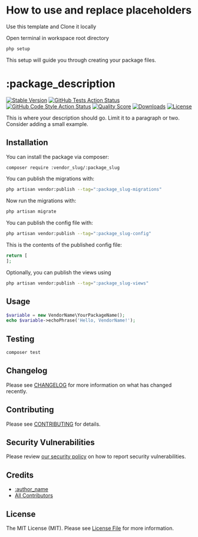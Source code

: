 <!--delete-->
# How to use and replace placeholders

Use this template and Clone it locally

Open terminal in workspace root directory

```bash
php setup
```

This setup will guide you through creating your package files.


<!--/delete-->
# :package_description

[![Stable Version](https://img.shields.io/packagist/v/:vendor_slug/:package_slug.svg?style=flat-square)](https://packagist.org/packages/:vendor_slug/:package_slug)
[![GitHub Tests Action Status](<https://img.shields.io/github/workflow/status/:vendor_slug/:package_slug/tests?label=Tests%20(Pest)>)](https://github.com/:vendor_slug/:package_slug/actions?query=workflow%3Apest+branch%3Amain)
[![GitHub Code Style Action Status](<https://img.shields.io/github/workflow/status/:vendor_slug/:package_slug/pint?label=Code%20Style%20(Pint)>)](https://github.com/:vendor_slug/:package_slug/actions?query=workflow%3A"pint"+branch%3Amain)
[![Quality Score](https://img.shields.io/scrutinizer/g/:vendor_slug/:package_slug.svg?style=flat-square)](https://scrutinizer-ci.com/g/:vendor_slug/:package_slug)
[![Downloads](https://img.shields.io/packagist/dt/:vendor_slug/:package_slug.svg?style=flat-square)](https://packagist.org/packages/:vendor_slug/:package_slug)
[![License](https://img.shields.io/packagist/l/:vendor_slug/:package_slug.svg?style=flat-square)](https://packagist.org/packages/:vendor_slug/:package_slug)

This is where your description should go. Limit it to a paragraph or two. Consider adding a small example.

## Installation

You can install the package via composer:

```bash
composer require :vendor_slug/:package_slug
```

You can publish the migrations with:

```bash
php artisan vendor:publish --tag=":package_slug-migrations"
```

Now run the migrations with:

```bash
php artisan migrate
```

You can publish the config file with:

```bash
php artisan vendor:publish --tag=":package_slug-config"
```

This is the contents of the published config file:

```php
return [
];
```

Optionally, you can publish the views using

```bash
php artisan vendor:publish --tag=":package_slug-views"
```

## Usage

```php
$variable = new VendorName\YourPackageName();
echo $variable->echoPhrase('Hello, VendorName!');
```

## Testing

```bash
composer test
```

## Changelog

Please see [CHANGELOG](CHANGELOG.md) for more information on what has changed recently.

## Contributing

Please see [CONTRIBUTING](https://github.com/:author_username/.github/blob/main/CONTRIBUTING.md) for details.

## Security Vulnerabilities

Please review [our security policy](../../security/policy) on how to report security vulnerabilities.

## Credits

-   [:author_name](https://github.com/:author_username)
-   [All Contributors](../../contributors)

## License

The MIT License (MIT). Please see [License File](LICENSE.md) for more information.
